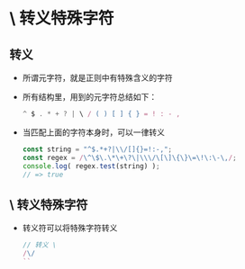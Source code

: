 # \ 转义特殊字符

## 转义

- 所谓元字符，就是正则中有特殊含义的字符

- 所有结构里，用到的元字符总结如下：

    ```js
    ^ $ . * + ? | \ / ( ) [ ] { } = ! : - ,
    ```

- 当匹配上面的字符本身时，可以一律转义

    ```js
    const string = "^$.*+?|\\/[]{}=!:-,";
    const regex = /\^\$\.\*\+\?\|\\\/\[\]\{\}\=\!\:\-\,/;
    console.log( regex.test(string) );
    // => true
    ```

## \ 转义特殊字符

- 转义符可以将特殊字符转义

    ```js
    // 转义 \
    /\/
    ``
    ```
